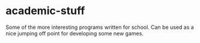 academic-stuff
==============

Some of the more interesting programs written for school.  Can be used as a nice jumping off point for developing some new games.
